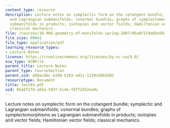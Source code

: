 ```yaml
---
content_type: resource
description: Lecture notes on symplectic form on the cotangent bundle; symplectic
  and Lagrangian submanifolds; conormal bundles; graphs of symplectomorphisms as Lagrangian
  submanifolds in products; isotopies and vector fields; Hamiltonian vector fields;
  classical mechanics.
file: /courses/18-966-geometry-of-manifolds-spring-2007/05a8f27da65e592f5c4ef8ff2d52ee0c_lect03.pdf
file_size: 99841
file_type: application/pdf
learning_resource_types:
- Lecture Notes
license: https://creativecommons.org/licenses/by-nc-sa/4.0/
ocw_type: OCWFile
parent_title: Lecture Notes
parent_type: CourseSection
parent_uid: e88acdbc-e268-b193-ad1c-1139c68b5502
resourcetype: Document
title: lect03.pdf
uid: 05a8f27d-a65e-592f-5c4e-f8ff2d52ee0c
---
```

Lecture notes on symplectic form on the cotangent bundle; symplectic and Lagrangian submanifolds; conormal bundles; graphs of symplectomorphisms as Lagrangian submanifolds in products; isotopies and vector fields; Hamiltonian vector fields; classical mechanics.